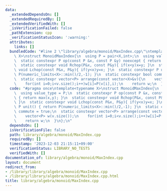 ```yaml
---
data:
  _extendedDependsOn: []
  _extendedRequiredBy: []
  _extendedVerifiedWith: []
  _isVerificationFailed: false
  _pathExtension: cpp
  _verificationStatusIcon: ':warning:'
  attributes:
    links: []
  bundledCode: "#line 2 \"library/algebra/monoid/MaxIndex.cpp\"\ntemplate<typename\
    \ X>\nstruct MonoidMaxIndex{\n  using P = pair<X,int>;\n  using value_type = P;\n\
    \  static constexpr P op(const P &x, const P &y) noexcept { return max(x,y); }\n\
    \  static constexpr void Rchop(P&x, const P&y){ if(x<y)x=y; }\n  static constexpr\
    \ void Lchop(const P&x, P&y){ if(y<x)y=x; }\n  static constexpr P unit() { return\
    \ P(numeric_limits<X>::min()/2,-1); }\n  static constexpr bool commute = true;\n\
    \  static constexpr vector<P> arrange(const vector<X>&v){\n    vector<P> w(v.size());\n\
    \    for(int i=0;i<v.size();i++)w[i]=P(v[i],i);\n    return w;\n  }\n};\n"
  code: "#pragma once\ntemplate<typename X>\nstruct MonoidMaxIndex{\n  using P = pair<X,int>;\n\
    \  using value_type = P;\n  static constexpr P op(const P &x, const P &y) noexcept\
    \ { return max(x,y); }\n  static constexpr void Rchop(P&x, const P&y){ if(x<y)x=y;\
    \ }\n  static constexpr void Lchop(const P&x, P&y){ if(y<x)y=x; }\n  static constexpr\
    \ P unit() { return P(numeric_limits<X>::min()/2,-1); }\n  static constexpr bool\
    \ commute = true;\n  static constexpr vector<P> arrange(const vector<X>&v){\n\
    \    vector<P> w(v.size());\n    for(int i=0;i<v.size();i++)w[i]=P(v[i],i);\n\
    \    return w;\n  }\n};\n"
  dependsOn: []
  isVerificationFile: false
  path: library/algebra/monoid/MaxIndex.cpp
  requiredBy: []
  timestamp: '2023-12-03 21:15:11+09:00'
  verificationStatus: LIBRARY_NO_TESTS
  verifiedWith: []
documentation_of: library/algebra/monoid/MaxIndex.cpp
layout: document
redirect_from:
- /library/library/algebra/monoid/MaxIndex.cpp
- /library/library/algebra/monoid/MaxIndex.cpp.html
title: library/algebra/monoid/MaxIndex.cpp
---
```

